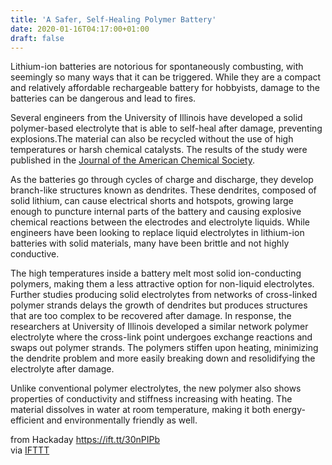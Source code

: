 ```yaml
---
title: 'A Safer, Self-Healing Polymer Battery'
date: 2020-01-16T04:17:00+01:00
draft: false
---
```


Lithium-ion batteries are notorious for spontaneously combusting, with seemingly so many ways that it can be triggered. While they are a compact and relatively affordable rechargeable battery for hobbyists, damage to the batteries can be dangerous and lead to fires.

Several engineers from the University of Illinois have developed a solid polymer-based electrolyte that is able to self-heal after damage, preventing explosions.The material can also be recycled without the use of high temperatures or harsh chemical catalysts. The results of the study were published in the [Journal of the American Chemical Society](https://pubs.acs.org/doi/10.1021/jacs.9b09811).

As the batteries go through cycles of charge and discharge, they develop branch-like structures known as dendrites. These dendrites, composed of solid lithium, can cause electrical shorts and hotspots, growing large enough to puncture internal parts of the battery and causing explosive chemical reactions between the electrodes and electrolyte liquids. While engineers have been looking to replace liquid electrolytes in lithium-ion batteries with solid materials, many have been brittle and not highly conductive.

The high temperatures inside a battery melt most solid ion-conducting polymers, making them a less attractive option for non-liquid electrolytes. Further studies producing solid electrolytes from networks of cross-linked polymer strands delays the growth of dendrites but produces structures that are too complex to be recovered after damage. In response, the researchers at University of Illinois developed a similar network polymer electrolyte where the cross-link point undergoes exchange reactions and swaps out polymer strands. The polymers stiffen upon heating, minimizing the dendrite problem and more easily breaking down and resolidifying the electrolyte after damage.

Unlike conventional polymer electrolytes, the new polymer also shows properties of conductivity and stiffness increasing with heating. The material dissolves in water at room temperature, making it both energy-efficient and environmentally friendly as well.

  
  
from Hackaday https://ift.tt/30nPIPb  
via [IFTTT](https://ifttt.com/?ref=da&site=blogger)